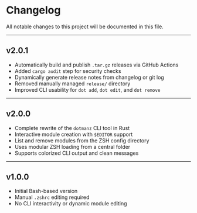 # Changelog

All notable changes to this project will be documented in this file.

---

## v2.0.1

- Automatically build and publish `.tar.gz` releases via GitHub Actions
- Added `cargo audit` step for security checks
- Dynamically generate release notes from changelog or git log
- Removed manually managed `release/` directory
- Improved CLI usability for `dot add`, `dot edit`, and `dot remove`

---

## v2.0.0

- Complete rewrite of the `dotmanz` CLI tool in Rust
- Interactive module creation with `$EDITOR` support
- List and remove modules from the ZSH config directory
- Uses modular ZSH loading from a central folder
- Supports colorized CLI output and clean messages

---

## v1.0.0

- Initial Bash-based version
- Manual `.zshrc` editing required
- No CLI interactivity or dynamic module editing
